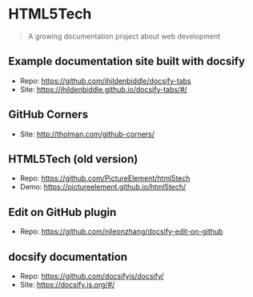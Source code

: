 # HTML5Tech

> A growing documentation project about web development

## Example documentation site built with docsify

- Repo: https://github.com/jhildenbiddle/docsify-tabs
- Site: https://jhildenbiddle.github.io/docsify-tabs/#/

## GitHub Corners

- Site: http://tholman.com/github-corners/

## HTML5Tech (old version)

- Repo: https://github.com/PictureElement/html5tech
- Demo: https://pictureelement.github.io/html5tech/

## Edit on GitHub plugin

- Repo: https://github.com/njleonzhang/docsify-edit-on-github

## docsify documentation

- Repo: https://github.com/docsifyjs/docsify/
- Site: https://docsify.js.org/#/
